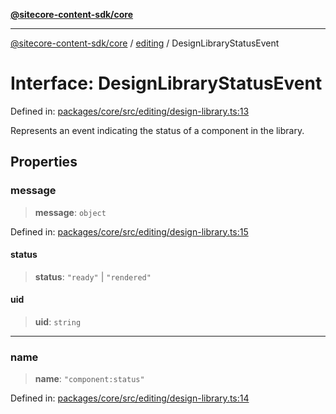 [**@sitecore-content-sdk/core**](../../README.md)

***

[@sitecore-content-sdk/core](../../README.md) / [editing](../README.md) / DesignLibraryStatusEvent

# Interface: DesignLibraryStatusEvent

Defined in: [packages/core/src/editing/design-library.ts:13](https://github.com/Sitecore/content-sdk/blob/bfe672d212140ef15b86f850b9fb38de51521218/packages/core/src/editing/design-library.ts#L13)

Represents an event indicating the status of a component in the library.

## Properties

### message

> **message**: `object`

Defined in: [packages/core/src/editing/design-library.ts:15](https://github.com/Sitecore/content-sdk/blob/bfe672d212140ef15b86f850b9fb38de51521218/packages/core/src/editing/design-library.ts#L15)

#### status

> **status**: `"ready"` \| `"rendered"`

#### uid

> **uid**: `string`

***

### name

> **name**: `"component:status"`

Defined in: [packages/core/src/editing/design-library.ts:14](https://github.com/Sitecore/content-sdk/blob/bfe672d212140ef15b86f850b9fb38de51521218/packages/core/src/editing/design-library.ts#L14)
